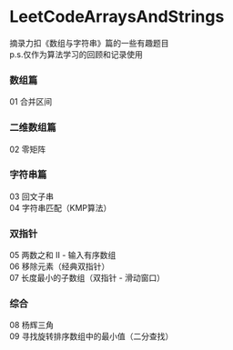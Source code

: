# LeetCodeArraysAndStrings
摘录力扣《数组与字符串》篇的一些有趣题目  
p.s.仅作为算法学习的回顾和记录使用
### 数组篇
01 合并区间
### 二维数组篇
02 零矩阵  
### 字符串篇
03 回文子串  
04 字符串匹配（KMP算法）
### 双指针
05 两数之和 II - 输入有序数组  
06 移除元素（经典双指针）  
07 长度最小的子数组（双指针 - 滑动窗口）
### 综合
08 杨辉三角  
09 寻找旋转排序数组中的最小值（二分查找）  
